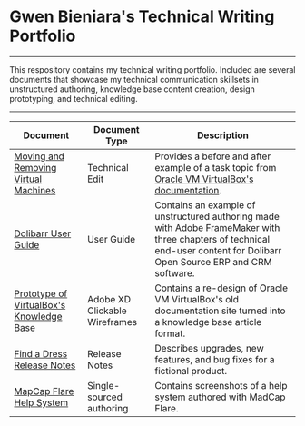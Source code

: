 # Gwen Bieniara's Technical Writing Portfolio
-------

This respository contains my technical writing portfolio. Included are several documents that showcase my technical communication skillsets in unstructured authoring, knowledge base content creation, design prototyping, and technical editing.

-----------

| Document | Document Type | Description |
| ----| -----| ---- |
|[Moving and Removing Virtual Machines](https://github.com/bieniaragwen/technicalwritingportfolio/blob/main/Technical%20Writing%20-%20Content%20Edit%20Example.pdf) | Technical Edit | Provides a before and after example of a task topic from [Oracle VM VirtualBox's documentation](https://www.virtualbox.org/manual/UserManual.html).
|[Dolibarr User Guide](https://github.com/bieniaragwen/technicalwritingportfolio/blob/main/dolibarr_userguide%20-%20Gwen%20Bieniara.pdf)| User Guide | Contains an example of unstructured authoring made with Adobe FrameMaker with three chapters of technical end-user content for Dolibarr Open Source ERP and CRM software. 
|[Prototype of VirtualBox's Knowledge Base](https://github.com/bieniaragwen/technicalwritingportfolio/blob/main/VirtualBoxRedesign.md) | Adobe XD Clickable Wireframes | Contains a re-design of Oracle VM VirtualBox's old documentation site turned into a knowledge base article format.
|[Find a Dress Release Notes](https://github.com/bieniaragwen/technicalwritingportfolio/blob/main/releasenotes.md) | Release Notes | Describes upgrades, new features, and bug fixes for a fictional product.
|[MapCap Flare Help System](https://github.com/bieniaragwen/technicalwritingportfolio/blob/main/DITAauthoringVirtualBox.md)| Single-sourced authoring | Contains screenshots of a help system authored with MadCap Flare. 

